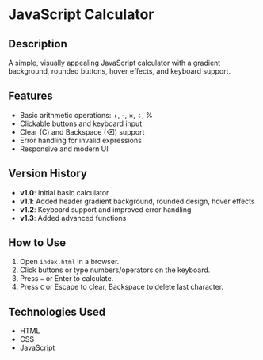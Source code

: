 # JavaScript Calculator

## Description
A simple, visually appealing JavaScript calculator with a gradient background, rounded buttons, hover effects, and keyboard support.

## Features
- Basic arithmetic operations: +, -, ×, ÷, %
- Clickable buttons and keyboard input
- Clear (C) and Backspace (⌫) support
- Error handling for invalid expressions
- Responsive and modern UI

## Version History
- **v1.0**: Initial basic calculator
- **v1.1**: Added header gradient background, rounded design, hover effects
- **v1.2**: Keyboard support and improved error handling
- **v1.3**: Added advanced functions

## How to Use
1. Open `index.html` in a browser.
2. Click buttons or type numbers/operators on the keyboard.
3. Press `=` or Enter to calculate.
4. Press `C` or Escape to clear, Backspace to delete last character.

## Technologies Used
- HTML
- CSS
- JavaScript
